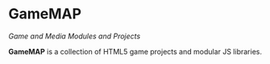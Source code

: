 # GameMAP
*Game and Media Modules and Projects*

**GameMAP** is a collection of HTML5 game projects and modular JS libraries.
